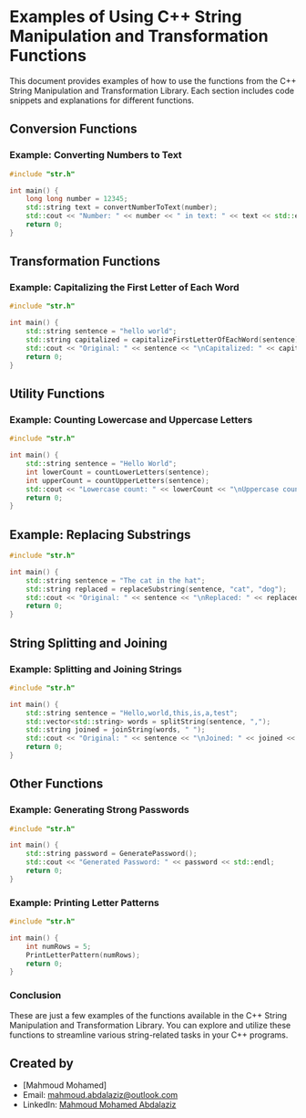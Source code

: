 # Examples of Using C++ String Manipulation and Transformation Functions

This document provides examples of how to use the functions from the C++ String Manipulation and Transformation Library. Each section includes code snippets and explanations for different functions.

## Conversion Functions

### Example: Converting Numbers to Text

```cpp
#include "str.h"

int main() {
    long long number = 12345;
    std::string text = convertNumberToText(number);
    std::cout << "Number: " << number << " in text: " << text << std::endl;
    return 0;
}
```

## Transformation Functions

### Example: Capitalizing the First Letter of Each Word

```cpp
#include "str.h"

int main() {
    std::string sentence = "hello world";
    std::string capitalized = capitalizeFirstLetterOfEachWord(sentence);
    std::cout << "Original: " << sentence << "\nCapitalized: " << capitalized << std::endl;
    return 0;
}
```

## Utility Functions

### Example: Counting Lowercase and Uppercase Letters

```cpp
#include "str.h"

int main() {
    std::string sentence = "Hello World";
    int lowerCount = countLowerLetters(sentence);
    int upperCount = countUpperLetters(sentence);
    std::cout << "Lowercase count: " << lowerCount << "\nUppercase count: " << upperCount << std::endl;
    return 0;
}
```

## Example: Replacing Substrings

```cpp
#include "str.h"

int main() {
    std::string sentence = "The cat in the hat";
    std::string replaced = replaceSubstring(sentence, "cat", "dog");
    std::cout << "Original: " << sentence << "\nReplaced: " << replaced << std::endl;
    return 0;
}
```

## String Splitting and Joining

### Example: Splitting and Joining Strings

```cpp
#include "str.h"

int main() {
    std::string sentence = "Hello,world,this,is,a,test";
    std::vector<std::string> words = splitString(sentence, ",");
    std::string joined = joinString(words, " ");
    std::cout << "Original: " << sentence << "\nJoined: " << joined << std::endl;
    return 0;
}
```

## Other Functions

### Example: Generating Strong Passwords

```cpp
#include "str.h"

int main() {
    std::string password = GeneratePassword();
    std::cout << "Generated Password: " << password << std::endl;
    return 0;
}
```

### Example: Printing Letter Patterns

```cpp
#include "str.h"

int main() {
    int numRows = 5;
    PrintLetterPattern(numRows);
    return 0;
}
```

### Conclusion
These are just a few examples of the functions available in the C++ String Manipulation and Transformation Library. You can explore and utilize these functions to streamline various string-related tasks in your C++ programs.

## Created by 
- [Mahmoud Mohamed]
- Email: mahmoud.abdalaziz@outlook.com
- LinkedIn: [Mahmoud Mohamed Abdalaziz](https://www.linkedin.com/in/mahmoud-mohamed-abd/)
